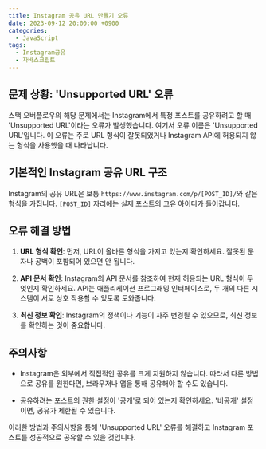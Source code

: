 ```yaml
---
title: Instagram 공유 URL 만들기 오류
date: 2023-09-12 20:00:00 +0900
categories:
  - JavaScript
tags:
  - Instagram공유
  - 자바스크립트
---
```


## 문제 상황: 'Unsupported URL' 오류

스택 오버플로우의 해당 문제에서는 Instagram에서 특정 포스트를 공유하려고 할 때 'Unsupported URL'이라는 오류가 발생했습니다. 여기서 오류 이름은 'Unsupported URL'입니다. 이 오류는 주로 URL 형식이 잘못되었거나 Instagram API에 허용되지 않는 형식을 사용했을 때 나타납니다.

## 기본적인 Instagram 공유 URL 구조

Instagram의 공유 URL은 보통 `https://www.instagram.com/p/[POST_ID]/`와 같은 형식을 가집니다. `[POST_ID]` 자리에는 실제 포스트의 고유 아이디가 들어갑니다.

## 오류 해결 방법

1. **URL 형식 확인**: 먼저, URL이 올바른 형식을 가지고 있는지 확인하세요. 잘못된 문자나 공백이 포함되어 있으면 안 됩니다.

2. **API 문서 확인**: Instagram의 API 문서를 참조하여 현재 허용되는 URL 형식이 무엇인지 확인하세요. API는 애플리케이션 프로그래밍 인터페이스로, 두 개의 다른 시스템이 서로 상호 작용할 수 있도록 도와줍니다.

3. **최신 정보 확인**: Instagram의 정책이나 기능이 자주 변경될 수 있으므로, 최신 정보를 확인하는 것이 중요합니다.

## 주의사항

- Instagram은 외부에서 직접적인 공유를 크게 지원하지 않습니다. 따라서 다른 방법으로 공유를 원한다면, 브라우저나 앱을 통해 공유해야 할 수도 있습니다.
  
- 공유하려는 포스트의 권한 설정이 '공개'로 되어 있는지 확인하세요. '비공개' 설정이면, 공유가 제한될 수 있습니다.

이러한 방법과 주의사항을 통해 'Unsupported URL' 오류를 해결하고 Instagram 포스트를 성공적으로 공유할 수 있을 것입니다.